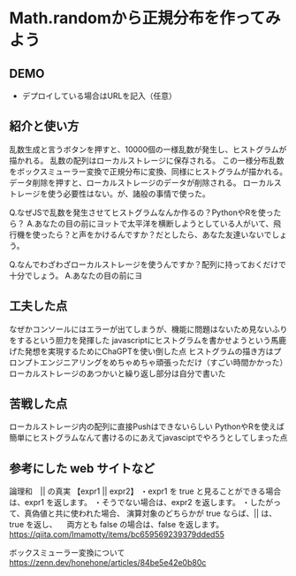 # Math.randomから正規分布を作ってみよう

## DEMO

  - デプロイしている場合はURLを記入（任意）

## 紹介と使い方
  乱数生成と言うボタンを押すと、10000個の一様乱数が発生し、ヒストグラムが描かれる。
  乱数の配列はローカルストレージに保存される。
  この一様分布乱数をボックスミューラー変換で正規分布に変換、同様にヒストグラムが描かれる。
  データ削除を押すと、ローカルストレージのデータが削除される。
  ローカルストレージを使う必要性はない。が、諸般の事情で使った。
  
  Q.なぜJSで乱数を発生させてヒストグラムなんか作るの？PythonやRを使ったら？
  A.あなたの目の前にヨットで太平洋を横断しようとしている人がいて、飛行機を使ったら？と声をかけるんですか？だとしたら、あなた友達いないでしょう。

  Q.なんでわざわざローカルストレージを使うんですか？配列に持っておくだけで十分でしょう。
  A.あなたの目の前にヨ

## 工夫した点

  なぜかコンソールにはエラーが出てしまうが、機能に問題はないため見ないふりをするという胆力を発揮した
  javascriptにヒストグラムを書かせようという馬鹿げた発想を実現するためにChaGPTを使い倒した点
  ヒストグラムの描き方はプロンプトエンジニアリングをめちゃめちゃ頑張っただけ（すごい時間かかった）
  ローカルストレージのあつかいと繰り返し部分は自分で書いた

## 苦戦した点
  ローカルストレージ内の配列に直接Pushはできないらしい
  PythonやRを使えば簡単にヒストグラムなんて書けるのにあえてjavasciptでやろうとしてしまった点
  

## 参考にした web サイトなど

  論理和　|| の真実
  【expr1 || expr2】
・expr1 を true と見ることができる場合は、expr1 を返します。
・そうでない場合は、expr2 を返します。
・したがって、真偽値と共に使われた場合、 演算対象のどちらかが true ならば、|| は、true を返し、
　両方とも false の場合は、false を返します。
  https://qiita.com/Imamotty/items/bc659569239379dded55

  ボックスミューラー変換について
  https://zenn.dev/honehone/articles/84be5e42e0b80c